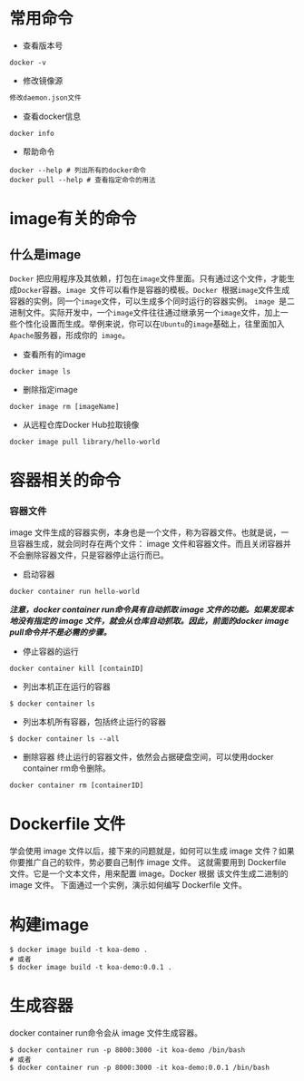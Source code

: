 # 常用命令
- 查看版本号
```shell
docker -v
```
- 修改镜像源
```sh
修改daemon.json文件
```
- 查看docker信息
```shell
docker info
```

- 帮助命令
```shell
docker --help # 列出所有的docker命令
docker pull --help # 查看指定命令的用法
```

# image有关的命令
## 什么是image
`Docker` 把应用程序及其依赖，打包在` image `文件里面。只有通过这个文件，才能生成` Docker `容器。`image `文件可以看作是容器的模板。`Docker `根据` image `文件生成容器的实例。同一个` image `文件，可以生成多个同时运行的容器实例。
`image `是二进制文件。实际开发中，一个` image `文件往往通过继承另一个` image `文件，加上一些个性化设置而生成。举例来说，你可以在` Ubuntu `的` image `基础上，往里面加入` Apache `服务器，形成你的` image`。

- 查看所有的image
```shell
docker image ls
```

- 删除指定image
```shell
docker image rm [imageName]
```

- 从远程仓库Docker Hub拉取镜像
```shell
docker image pull library/hello-world
```

# 容器相关的命令
### 容器文件
image 文件生成的容器实例，本身也是一个文件，称为容器文件。也就是说，一旦容器生成，就会同时存在两个文件： image 文件和容器文件。而且关闭容器并不会删除容器文件，只是容器停止运行而已。

- 启动容器
```shell
docker container run hello-world
```
***注意，docker container run命令具有自动抓取 image 文件的功能。如果发现本地没有指定的 image 文件，就会从仓库自动抓取。因此，前面的docker image pull命令并不是必需的步骤。***


- 停止容器的运行
```shell
docker container kill [containID]
```

- 列出本机正在运行的容器
```shell
$ docker container ls
```

- 列出本机所有容器，包括终止运行的容器
```shell
$ docker container ls --all
```

- 删除容器
终止运行的容器文件，依然会占据硬盘空间，可以使用docker container rm命令删除。
```shell
docker container rm [containerID]
```







# Dockerfile 文件

学会使用 image 文件以后，接下来的问题就是，如何可以生成 image 文件？如果你要推广自己的软件，势必要自己制作 image 文件。
这就需要用到 Dockerfile 文件。它是一个文本文件，用来配置 image。Docker 根据 该文件生成二进制的 image 文件。
下面通过一个实例，演示如何编写 Dockerfile 文件。


# 构建image
```
$ docker image build -t koa-demo .
# 或者
$ docker image build -t koa-demo:0.0.1 .
```


# 生成容器
docker container run命令会从 image 文件生成容器。

```
$ docker container run -p 8000:3000 -it koa-demo /bin/bash
# 或者
$ docker container run -p 8000:3000 -it koa-demo:0.0.1 /bin/bash
```















































